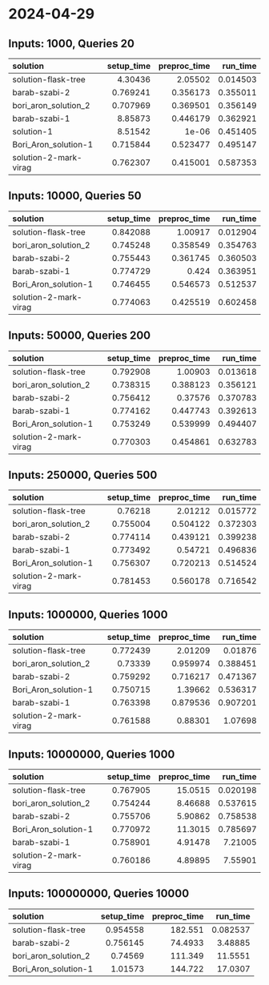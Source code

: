 # 2024-04-29

## Inputs: 1000, Queries 20

| solution              |   setup_time |   preproc_time |   run_time |
|:----------------------|-------------:|---------------:|-----------:|
| solution-flask-tree   |     4.30436  |       2.05502  |   0.014503 |
| barab-szabi-2         |     0.769241 |       0.356173 |   0.355011 |
| bori_aron_solution_2  |     0.707969 |       0.369501 |   0.356149 |
| barab-szabi-1         |     8.85873  |       0.446179 |   0.362921 |
| solution-1            |     8.51542  |       1e-06    |   0.451405 |
| Bori_Aron_solution-1  |     0.715844 |       0.523477 |   0.495147 |
| solution-2-mark-virag |     0.762307 |       0.415001 |   0.587353 |

## Inputs: 10000, Queries 50

| solution              |   setup_time |   preproc_time |   run_time |
|:----------------------|-------------:|---------------:|-----------:|
| solution-flask-tree   |     0.842088 |       1.00917  |   0.012904 |
| bori_aron_solution_2  |     0.745248 |       0.358549 |   0.354763 |
| barab-szabi-2         |     0.755443 |       0.361745 |   0.360503 |
| barab-szabi-1         |     0.774729 |       0.424    |   0.363951 |
| Bori_Aron_solution-1  |     0.746455 |       0.546573 |   0.512537 |
| solution-2-mark-virag |     0.774063 |       0.425519 |   0.602458 |

## Inputs: 50000, Queries 200

| solution              |   setup_time |   preproc_time |   run_time |
|:----------------------|-------------:|---------------:|-----------:|
| solution-flask-tree   |     0.792908 |       1.00903  |   0.013618 |
| bori_aron_solution_2  |     0.738315 |       0.388123 |   0.356121 |
| barab-szabi-2         |     0.756412 |       0.37576  |   0.370783 |
| barab-szabi-1         |     0.774162 |       0.447743 |   0.392613 |
| Bori_Aron_solution-1  |     0.753249 |       0.539999 |   0.494407 |
| solution-2-mark-virag |     0.770303 |       0.454861 |   0.632783 |

## Inputs: 250000, Queries 500

| solution              |   setup_time |   preproc_time |   run_time |
|:----------------------|-------------:|---------------:|-----------:|
| solution-flask-tree   |     0.76218  |       2.01212  |   0.015772 |
| bori_aron_solution_2  |     0.755004 |       0.504122 |   0.372303 |
| barab-szabi-2         |     0.774114 |       0.439121 |   0.399238 |
| barab-szabi-1         |     0.773492 |       0.54721  |   0.496836 |
| Bori_Aron_solution-1  |     0.756307 |       0.720213 |   0.514524 |
| solution-2-mark-virag |     0.781453 |       0.560178 |   0.716542 |

## Inputs: 1000000, Queries 1000

| solution              |   setup_time |   preproc_time |   run_time |
|:----------------------|-------------:|---------------:|-----------:|
| solution-flask-tree   |     0.772439 |       2.01209  |   0.01876  |
| bori_aron_solution_2  |     0.73339  |       0.959974 |   0.388451 |
| barab-szabi-2         |     0.759292 |       0.716217 |   0.471367 |
| Bori_Aron_solution-1  |     0.750715 |       1.39662  |   0.536317 |
| barab-szabi-1         |     0.763398 |       0.879536 |   0.907201 |
| solution-2-mark-virag |     0.761588 |       0.88301  |   1.07698  |

## Inputs: 10000000, Queries 1000

| solution              |   setup_time |   preproc_time |   run_time |
|:----------------------|-------------:|---------------:|-----------:|
| solution-flask-tree   |     0.767905 |       15.0515  |   0.020198 |
| bori_aron_solution_2  |     0.754244 |        8.46688 |   0.537615 |
| barab-szabi-2         |     0.755706 |        5.90862 |   0.758538 |
| Bori_Aron_solution-1  |     0.770972 |       11.3015  |   0.785697 |
| barab-szabi-1         |     0.758901 |        4.91478 |   7.21005  |
| solution-2-mark-virag |     0.760186 |        4.89895 |   7.55901  |

## Inputs: 100000000, Queries 10000

| solution             |   setup_time |   preproc_time |   run_time |
|:---------------------|-------------:|---------------:|-----------:|
| solution-flask-tree  |     0.954558 |       182.551  |   0.082537 |
| barab-szabi-2        |     0.756145 |        74.4933 |   3.48885  |
| bori_aron_solution_2 |     0.74569  |       111.349  |  11.5551   |
| Bori_Aron_solution-1 |     1.01573  |       144.722  |  17.0307   |